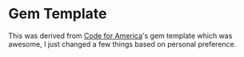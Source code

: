 # Gem Template

This was derived from [Code for America](http://codeforamerica.org/)'s gem template which was awesome, I just changed a few things based on personal preference.
